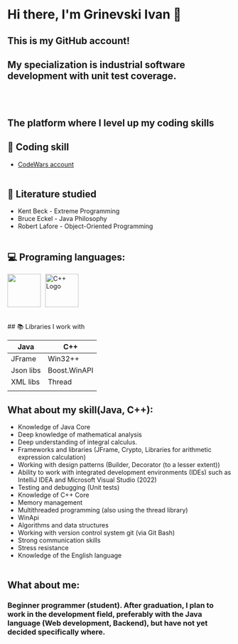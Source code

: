# Hi there, I'm Grinevski Ivan 👋
## This is my GitHub account!
## My specialization is industrial software development with unit test coverage.
<br><br>
## The platform where I level up my coding skills
## 🔗 Coding skill
- [CodeWars account](https://www.codewars.com/users/GriVanBSU)
<br><br>
## 📖 Literature studied
- Kent Beck - Extreme Programming
- Bruce Eckel - Java Philosophy
- Robert Lafore - Object-Oriented Programming
<br><br>
## 💻 Programing languages:
<div style="display: flex; align-items: center;">
  <img src="https://cdn.jsdelivr.net/gh/devicons/devicon/icons/java/java-plain-wordmark.svg" style="width: 75px; height: 75px; margin-right: 10px;" />
  <img src="https://raw.githubusercontent.com/isocpp/logos/master/cpp_logo.png" alt="C++ Logo" width="75" height="75" />
</div>
<br><br>
## 📚 Libraries I work with

|    Java    |    C++     |
|------------|------------|
| JFrame     |   Win32++  |
| Json libs  |Boost.WinAPI|
| XML libs   |    Thread  |
|            |            |

## What about my skill(Java, C++):
- Knowledge of Java Core
- Deep knowledge of mathematical analysis
- Deep understanding of integral calculus.
- Frameworks and libraries (JFrame, Crypto, Libraries for arithmetic expression calculation)
- Working with design patterns (Builder, Decorator (to a lesser extent))
- Ability to work with integrated development environments (IDEs) such as IntelliJ IDEA and Microsoft Visual Studio (2022)
- Testing and debugging (Unit tests)
- Knowledge of C++ Core
- Memory management
- Multithreaded programming (also using the thread library)
- WinApi
- Algorithms and data structures
- Working with version control system git (via Git Bash)
- Strong communication skills
- Stress resistance
- Knowledge of the English language
<br><br>
## What about me:
### Beginner programmer (student). After graduation, I plan to work in the development field, preferably with the Java language (Web development, Backend), but have not yet decided specifically where.
